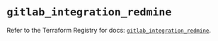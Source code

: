 # `gitlab_integration_redmine`

Refer to the Terraform Registry for docs: [`gitlab_integration_redmine`](https://registry.terraform.io/providers/gitlabhq/gitlab/18.4.1/docs/resources/integration_redmine).
